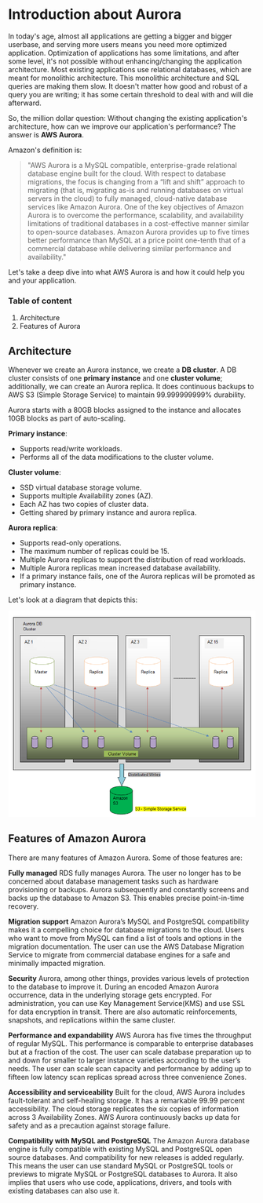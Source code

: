 # Introduction about Aurora
In today's age, almost all applications are getting a bigger and bigger userbase, and serving more users means you need more optimized application. Optimization of applications has some limitations, and after some level, it's not possible without enhancing/changing the application architecture. Most existing applications use relational databases, which are meant for monolithic architecture. This monolithic architecture and SQL queries are making them slow. It doesn't matter how good and robust of a query you are writing; it has some certain threshold to deal with and will die afterward.

So, the million dollar question: Without changing the existing application's architecture, how can we improve our application's performance? The answer is **AWS Aurora**.

Amazon's definition is:

>"AWS Aurora is a MySQL compatible, enterprise-grade relational database engine built for the cloud. With respect to database migrations, the focus is changing from a “lift and shift” approach to migrating (that is, migrating as-is and running databases on virtual servers in the cloud) to fully managed, cloud-native database services like Amazon Aurora. One of the key objectives of Amazon Aurora is to overcome the performance, scalability, and availability limitations of traditional databases in a cost-effective manner similar to open-source databases. Amazon Aurora provides up to five times better performance than MySQL at a price point one-tenth that of a commercial database while delivering similar performance and availability."

Let's take a deep dive into what AWS Aurora is and how it could help you and your application.

### Table of content
1. Architecture
2. Features of Aurora

## Architecture
Whenever we create an Aurora instance, we create a **DB cluster**. A DB cluster consists of one **primary instance** and one **cluster volume**; additionally, we can create an Aurora replica. It does continuous backups to AWS S3 (Simple Storage Service) to maintain 99.999999999% durability. 

Aurora starts with a 80GB blocks assigned to the instance and allocates 10GB blocks as part of auto-scaling.

**Primary instance**:
- Supports read/write workloads.
- Performs all of the data modifications to the cluster volume.

**Cluster volume**:
- SSD virtual database storage volume.
- Supports multiple Availability zones (AZ).
- Each AZ has two copies of cluster data.
- Getting shared by primary instance and aurora replica.

**Aurora replica**:
- Supports read-only operations.
- The maximum number of replicas could be 15.
- Multiple Aurora replicas to support the distribution of read workloads.
- Multiple Aurora replicas mean increased database availability.
- If a primary instance fails, one of the Aurora replicas will be promoted as primary instance.

Let's look at a diagram that depicts this:

![Aurora introduction](./assets/architecture.png "Aurora introduction")

## Features of Amazon Aurora
There are many features of Amazon Aurora. Some of those features are:

**Fully managed**
RDS fully manages Aurora. The user no longer has to be concerned about database management tasks such as hardware provisioning or backups. Aurora subsequently and constantly screens and backs up the database to Amazon S3. This enables precise point-in-time recovery.

**Migration support**
Amazon Aurora’s MySQL and PostgreSQL compatibility makes it a compelling choice for database migrations to the cloud. Users who want to move from MySQL can find a list of tools and options in the migration documentation. The user can use the AWS Database Migration Service to migrate from commercial database engines for a safe and minimally impacted migration.

**Security**
Aurora, among other things, provides various levels of protection to the database to improve it. During an encoded Amazon Aurora occurrence, data in the underlying storage gets encrypted. For administration, you can use Key Management Service(KMS) and use SSL for data encryption in transit. There are also automatic reinforcements, snapshots, and replications within the same cluster.

**Performance and expandability**
AWS Aurora has five times the throughput of regular MySQL. This performance is comparable to enterprise databases but at a fraction of the cost. The user can scale database preparation up to and down for smaller to larger instance varieties according to the user’s needs. The user can scale scan capacity and performance by adding up to fifteen low latency scan replicas spread across three convenience Zones.

**Accessibility and serviceability**
Built for the cloud, AWS Aurora includes fault-tolerant and self-healing storage. It has a remarkable 99.99 percent accessibility. The cloud storage replicates the six copies of information across 3 Availability Zones. AWS Aurora continuously backs up data for safety and as a precaution against storage failure.

**Compatibility with MySQL and PostgreSQL**
The Amazon Aurora database engine is fully compatible with existing MySQL and PostgreSQL open source databases. And compatibility for new releases is added regularly. This means the user can use standard MySQL or PostgreSQL tools or previews to migrate MySQL or PostgreSQL databases to Aurora. It also implies that users who use code, applications, drivers, and tools with existing databases can also use it.

